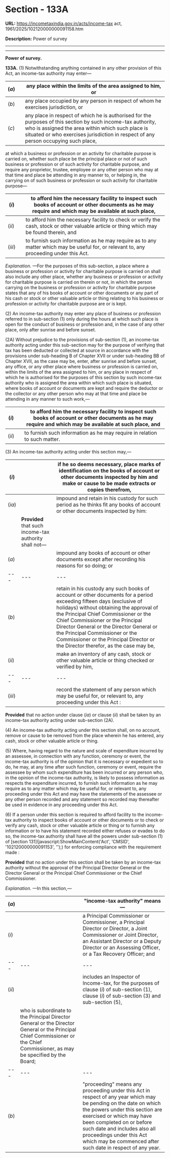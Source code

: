 # Section - 133A

**URL:** https://incometaxindia.gov.in/acts/income-tax act, 1961/2025/102120000000091158.htm

**Description:** Power of survey

---

****

**Power of survey.**

**133A.** (1) Notwithstanding anything contained in any other provision of this Act, an income-tax authority may enter—

(_a_)|  |  any place within the limits of the area assigned to him, or  
---|---|---  
(_b_)|  |  any place occupied by any person in respect of whom he exercises jurisdiction, or  
(_c_)|  |  any place in respect of which he is authorised for the purposes of this section by such income-tax authority, who is assigned the area within which such place is situated or who exercises jurisdiction in respect of any person occupying such place,  
  
at which a business or profession or an activity for charitable purpose is carried on, whether such place be the principal place or not of such business or profession or of such activity for charitable purpose, and require any proprietor, trustee, employee or any other person who may at that time and place be attending in any manner to, or helping in, the carrying on of such business or profession or such activity for charitable purpose—

(_i_)|  |  to afford him the necessary facility to inspect such books of account or other documents as he may require and which may be available at such place,  
---|---|---  
(_ii_)|  |  to afford him the necessary facility to check or verify the cash, stock or other valuable article or thing which may be found therein, and  
(_iii_)|  |  to furnish such information as he may require as to any matter which may be useful for, or relevant to, any proceeding under this Act.  
  
_Explanation._ —For the purposes of this sub-section, a place where a business or profession or activity for charitable purpose is carried on shall also include any other place, whether any business or profession or activity for charitable purpose is carried on therein or not, in which the person carrying on the business or profession or activity for charitable purpose states that any of his books of account or other documents or any part of his cash or stock or other valuable article or thing relating to his business or profession or activity for charitable purpose are or is kept.

(2) An income-tax authority may enter any place of business or profession referred to in sub-section (1) only during the hours at which such place is open for the conduct of business or profession and, in the case of any other place, only after sunrise and before sunset.

(2A) Without prejudice to the provisions of sub-section (1), an income-tax authority acting under this sub-section may for the purpose of verifying that tax has been deducted or collected at source in accordance with the provisions under sub-heading B of Chapter XVII or under sub-heading BB of Chapter XVII, as the case may be, enter, after sunrise and before sunset, any office, or any other place where business or profession is carried on, within the limits of the area assigned to him, or any place in respect of which he is authorised for the purposes of this section by such income-tax authority who is assigned the area within which such place is situated, where books of account or documents are kept and require the deductor or the collector or any other person who may at that time and place be attending in any manner to such work,—

(_i_)|  |  to afford him the necessary facility to inspect such books of account or other documents as he may require and which may be available at such place, and  
---|---|---  
(_ii_)|  |  to furnish such information as he may require in relation to such matter.  
  
(3) An income-tax authority acting under this section may,—

(_i_)|  |  if he so deems necessary, place marks of identification on the books of account or other documents inspected by him and make or cause to be made extracts or copies therefrom,  
---|---|---  
(_ia_)|  |  impound and retain in his custody for such period as he thinks fit any books of account or other documents inspected by him:  
|  | **Provided** that such income-tax authority shall not—  
(_a_)|  |  impound any books of account or other documents except after recording his reasons for so doing; or  
---|---|---  
(_b_)|  |  retain in his custody any such books of account or other documents for a period exceeding fifteen days (exclusive of holidays) without obtaining the approval of the Principal Chief Commissioner or the Chief Commissioner or the Principal Director General or the Director General or the Principal Commissioner or the Commissioner or the Principal Director or the Director therefor, as the case may be,  
(_ii_)|  |  make an inventory of any cash, stock or other valuable article or thing checked or verified by him,  
---|---|---  
(_iii_)|  |  record the statement of any person which may be useful for, or relevant to, any proceeding under this Act :  
  
**Provided** that no action under clause (_ia_) or clause (_ii_) shall be taken by an income-tax authority acting under sub-section (2A).

(4) An income-tax authority acting under this section shall, on no account, remove or cause to be removed from the place wherein he has entered, any cash, stock or other valuable article or thing.

(5) Where, having regard to the nature and scale of expenditure incurred by an assessee, in connection with any function, ceremony or event, the income-tax authority is of the opinion that it is necessary or expedient so to do, he may, at any time after such function, ceremony or event, require the assessee by whom such expenditure has been incurred or any person who, in the opinion of the income-tax authority, is likely to possess information as respects the expenditure incurred, to furnish such information as he may require as to any matter which may be useful for, or relevant to, any proceeding under this Act and may have the statements of the assessee or any other person recorded and any statement so recorded may thereafter be used in evidence in any proceeding under this Act.

(6) If a person under this section is required to afford facility to the income-tax authority to inspect books of account or other documents or to check or verify any cash, stock or other valuable article or thing or to furnish any information or to have his statement recorded either refuses or evades to do so, the income-tax authority shall have all the powers under sub-section (1) of [section 131](javascript:ShowMainContent\('Act', 'CMSID', '102120000000091153', ''\);) for enforcing compliance with the requirement made :

**Provided** that no action under this section shall be taken by an income-tax authority without the approval of the Principal Director General or the Director General or the Principal Chief Commissioner or the Chief Commissioner.

_Explanation._ —In this section,—

(_a_)|  |  "income-tax authority" means—  
---|---|---  
(_i_)|  |  a Principal Commissioner or Commissioner, a Principal Director or Director, a Joint Commissioner or Joint Director, an Assistant Director or a Deputy Director or an Assessing Officer, or a Tax Recovery Officer; and  
---|---|---  
(_ii_)|  |  includes an Inspector of Income-tax, for the purposes of clause (_i_) of sub-section (1), clause (_i_) of sub-section (3) and sub-section (5),  
|  |  who is subordinate to the Principal Director General or the Director General or the Principal Chief Commissioner or the Chief Commissioner, as may be specified by the Board;  
---|---|---  
(_b_)|  |  "proceeding" means any proceeding under this Act in respect of any year which may be pending on the date on which the powers under this section are exercised or which may have been completed on or before such date and includes also all proceedings under this Act which may be commenced after such date in respect of any year.
